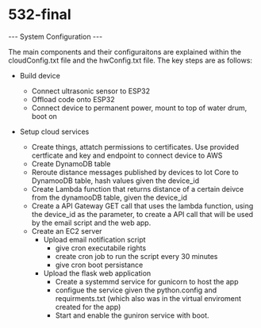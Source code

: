 # 532-final 

--- System Configuration --- 

The main components and their configuraitons are explained within the cloudConfig.txt file and the hwConfig.txt file. 
The key steps are as follows:
- Build device
    - Connect ultrasonic sensor to ESP32
    - Offload code onto ESP32
    - Connect device to permanent power, mount to top of water drum, boot on

- Setup cloud services
    - Create things, attatch permissions to certificates. Use provided certficate and key and endpoint to connect device to AWS
    - Create DynamoDB table
    - Reroute distance messages published by devices to Iot Core to DynamooDB table, hash values given the device_id
    - Create Lambda function that returns distance of a certain deivce from the dynamooDB table, given the device_id
    - Create a API Gateway GET call that uses the lambda function, using the device_id as the parameter, to create a API call that will be used by the email script and the web app.
    - Create an EC2 server
        - Upload email notification script
            - give cron executabile rights
            - create cron job to run the script every 30 minutes
            - give cron boot persistance
        - Upload the flask web application
            - Create a systemmd service for gunicorn to host the app
            - configue the service given the python.config and requirments.txt (which also was in the virtual enviroment created for the app)
            - Start and enable the guniron service with boot. 
